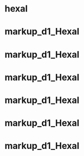 # hexal
# markup_d1_Hexal
# markup_d1_Hexal
# markup_d1_Hexal
# markup_d1_Hexal
# markup_d1_Hexal
# markup_d1_Hexal
